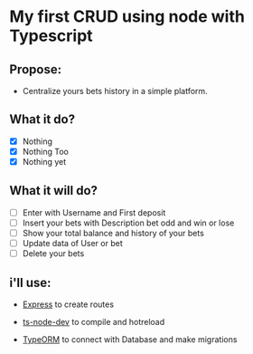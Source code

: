 # My first CRUD using node with Typescript

## Propose:
- Centralize yours bets history in a simple platform.

## What it do?
- [x] Nothing
- [x] Nothing Too
- [x] Nothing yet

## What it will do?
- [ ] Enter with Username and First deposit
- [ ] Insert your bets with Description bet odd and win or lose
- [ ] Show your total balance and history of your bets
- [ ] Update data of User or bet
- [ ] Delete your bets

## i'll use: 
- [Express](https://expressjs.com/) to create routes

- [ts-node-dev](https://www.npmjs.com/package/ts-node-dev) to compile and hotreload

- [TypeORM](https://typeorm.io/#/) to connect with Database and make migrations